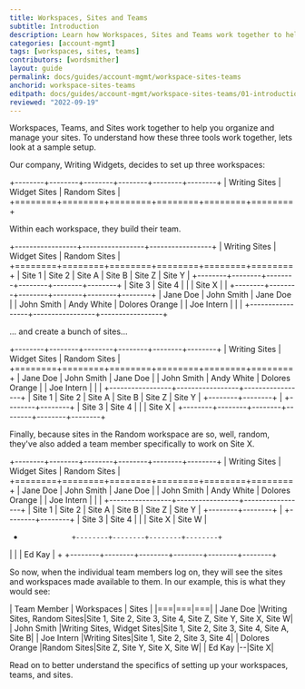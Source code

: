 ```yaml
---
title: Workspaces, Sites and Teams
subtitle: Introduction
description: Learn how Workspaces, Sites and Teams work together to help you manage your sites.
categories: [account-mgmt]
tags: [workspaces, sites, teams]
contributors: [wordsmither]
layout: guide
permalink: docs/guides/account-mgmt/workspace-sites-teams
anchorid: workspace-sites-teams
editpath: docs/guides/account-mgmt/workspace-sites-teams/01-introduction.md
reviewed: "2022-09-19"
---
```


Workspaces, Teams, and Sites work together to help you organize and manage your sites.  To understand how these three tools work together, lets look at a sample setup.

Our company, Writing Widgets, decides to set up three workspaces:

+--------+--------+--------+--------+--------+--------+
| Writing Sites   | Widget Sites    | Random Sites    |
+========+========+========+========+========+========+

Within each workspace, they build their team.

+-----------------+-----------------+-----------------+
| Writing Sites   | Widget Sites    | Random Sites    |
+========+========+========+========+========+========+
| Site 1 | Site 2 | Site A | Site B | Site Z | Site Y |
+--------+--------+--------+--------+--------+--------+
| Site 3 | Site 4 |        |        | Site X |        |
+--------+--------+--------+--------+--------+--------+
| Jane Doe        | John Smith      | Jane Doe        |
| John Smith      | Andy White      | Dolores Orange  |
| Joe Intern      |                 |                 |
+-----------------+-----------------+-----------------+

... and create a bunch of sites...

+--------+--------+--------+--------+--------+--------+
| Writing Sites   | Widget Sites    | Random Sites    |
+========+========+========+========+========+========+
| Jane Doe        | John Smith      | Jane Doe        |
| John Smith      | Andy White      | Dolores Orange  |
| Joe Intern      |                 |                 |
+-----------------+-----------------+-----------------+
| Site 1 | Site 2 | Site A | Site B | Site Z | Site Y |
+--------+--------+        |        +--------+--------+
| Site 3 | Site 4 |        |        | Site X          |
+--------+--------+--------+--------+--------+--------+

Finally, because sites in the Random workspace are so, well, random, they've also added a team member specifically to work on Site X.

+--------+--------+--------+--------+--------+--------+
| Writing Sites   | Widget Sites    | Random Sites    |
+========+========+========+========+========+========+
| Jane Doe        | John Smith      | Jane Doe        |
| John Smith      | Andy White      | Dolores Orange  |
| Joe Intern      |                 |                 |
+-----------------+-----------------+-----------------+
| Site 1 | Site 2 | Site A | Site B | Site Z | Site Y |
+--------+--------+        |        +--------+--------+
| Site 3 | Site 4 |        |        | Site X | Site W |
+                 +--------+--------+--------+--------+
|                 |                 | Ed Kay |        +
+--------+--------+--------+--------+--------+--------+

So now, when the individual team members log on, they will see the sites and workspaces made available to them.  In our example, this is what they would see:

| Team Member | Workspaces | Sites |
|===|===|===|
| Jane Doe |Writing Sites, Random Sites|Site 1, Site 2, Site 3, Site 4, Site Z, Site Y, Site X, Site W|
| John Smith |Writing Sites, Widget Sites|Site 1, Site 2, Site 3, Site 4, Site A, Site B|
| Joe Intern |Writing Sites|Site 1, Site 2, Site 3, Site 4|
| Dolores Orange |Random Sites|Site Z, Site Y, Site X, Site W|
| Ed Kay |--|Site X|

Read on to better understand the specifics of setting up your workspaces, teams, and sites.
